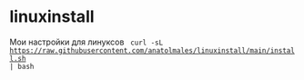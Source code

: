 # linuxinstall
Мои настройки для линуксов
<code>
curl -sL https://raw.githubusercontent.com/anatolmales/linuxinstall/main/install.sh | bash
</code>
